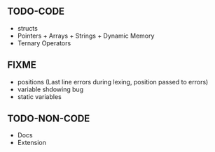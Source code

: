 ## TODO-CODE
* structs
* Pointers + Arrays + Strings + Dynamic Memory
* Ternary Operators

## FIXME
* positions (Last line errors during lexing, position passed to errors)
* variable shdowing bug
* static variables

## TODO-NON-CODE
* Docs
* Extension

